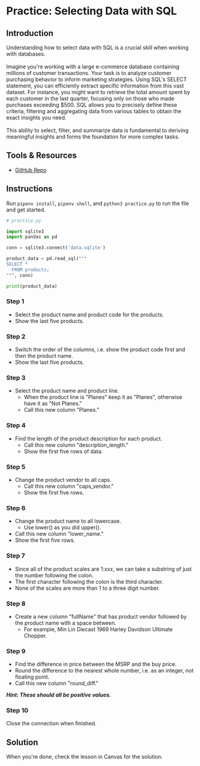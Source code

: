 # Practice: Selecting Data with SQL

## Introduction

Understanding how to select data with SQL is a crucial skill when working with databases.
<br /><br />
Imagine you're working with a large e-commerce database containing millions of customer transactions. Your task is to analyze customer purchasing behavior to inform marketing strategies. Using SQL's SELECT statement, you can efficiently extract specific information from this vast dataset. For instance, you might want to retrieve the total amount spent by each customer in the last quarter, focusing only on those who made purchases exceeding $500. SQL allows you to precisely define these criteria, filtering and aggregating data from various tables to obtain the exact insights you need.
<br /><br />
This ability to select, filter, and summarize data is fundamental to deriving meaningful insights and forms the foundation for more complex tasks.

## Tools & Resources

- [GitHub Repo](https://github.com/learn-co-curriculum/se-sql-select-practice)

## Instructions

Run `pipenv install`, `pipenv shell`, and `python3 practice.py` to run the file and get started.

```python
# practice.py

import sqlite3
import pandas as pd

conn = sqlite3.connect('data.sqlite')

product_data = pd.read_sql("""
SELECT *
  FROM products;
""", conn)

print(product_data)
```

### Step 1

* Select the product name and product code for the products.
* Show the last five products.

### Step 2

* Switch the order of the columns, i.e. show the product code first and then the product name.
* Show the last five products.

### Step 3

* Select the product name and product line.
    * When the product line is "Planes" keep it as "Planes", otherwise have it as "Not Planes."
    * Call this new column "Planes.”

### Step 4

* Find the length of the product description for each product.
    * Call this new column "description_length."
    * Show the first five rows of data.

### Step 5

* Change the product vendor to all caps.
    * Call this new column "caps_vendor."
    * Show the first five rows.

### Step 6

* Change the product name to all lowercase.
    * Use lower() as you did upper().
* Call this new column "lower_name."
* Show the first five rows.

### Step 7

* Since all of the product scales are 1:xxx, we can take a substring of just the number following the colon.
* The first character following the colon is the third character.
* None of the scales are more than 1 to a three digit number.

### Step 8

* Create a new column "fullName" that has product vendor followed by the product name with a space between.
    * For example, Min Lin Diecast 1969 Harley Davidson Ultimate Chopper.

### Step 9

* Find the difference in price between the MSRP and the buy price.
* Round the difference to the nearest whole number, i.e. as an integer, not floating point.
* Call this new column "round_diff."

***Hint: These should all be positive values.*** 

### Step 10

Close the connection when finished.

## Solution

When you're done, check the lesson in Canvas for the solution.